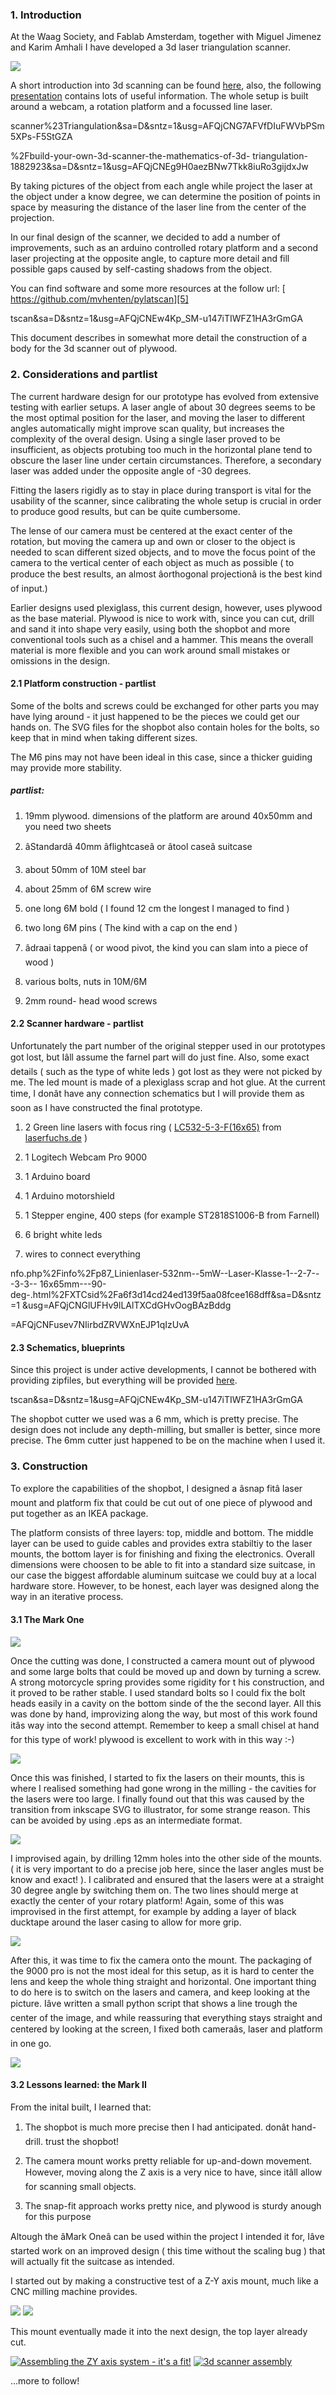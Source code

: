 ### 1. Introduction

At the Waag Society, and Fablab Amsterdam, together with Miguel Jimenez and
Karim Amhali I have developed a 3d laser triangulation scanner.

[![][1]][2]

   [1]: http://farm6.static.flickr.com/5009/5329957324_157f7afec9.jpg

   [2]:
http://www.flickr.com/photos/57913158@N05/5329957324/in/set-72157625634848655/

A short introduction into 3d scanning can be found [ here][3],  also, the
following [ presentation][4] contains lots of useful information. The whole
setup is built around a webcam, a rotation platform and a focussed line laser.

   [3]: http://www.google.com/url?q=http%3A%2F%2Fen.wikipedia.org%2Fwiki%2F3D_
scanner%23Triangulation&sa=D&sntz=1&usg=AFQjCNG7AFVfDIuFWVbPSm5XPs-F5StGZA

   [4]: http://www.google.com/url?q=http%3A%2F%2Fwww.slideshare.net%2Fdlanman
%2Fbuild-your-own-3d-scanner-the-mathematics-of-3d-
triangulation-1882923&sa=D&sntz=1&usg=AFQjCNEg9H0aezBNw7Tkk8iuRo3gijdxJw

By taking pictures of the object from each angle while project the laser at
the object under a know degree, we can determine the position of points in
space by measuring the distance of the laser line from the center of the
projection.

In our final design of the scanner, we decided to add a number of
improvements, such as an arduino controlled rotary platform and a second laser
projecting at the opposite angle, to capture more detail and fill possible
gaps caused by self-casting shadows from the object.

You can find software and some more resources at the follow url: [
https://github.com/mvhenten/pylatscan][5]

   [5]: http://www.google.com/url?q=https%3A%2F%2Fgithub.com%2Fmvhenten%2Fpyla
tscan&sa=D&sntz=1&usg=AFQjCNEw4Kp_SM-u147iTIWFZ1HA3rGmGA

This document describes in somewhat more detail the construction of a body for
the 3d scanner out of plywood.

### 2. Considerations and partlist

The current hardware design for our prototype has evolved from extensive
testing with earlier setups. A laser angle of about 30 degrees seems to be the
most optimal position for the laser, and moving the laser to different angles
automatically might improve scan quality, but increases the complexity of the
overal design. Using a single laser proved to be insufficient, as objects
protubing too much in the horizontal plane tend to obscure the laser line
under certain circumstances. Therefore, a secondary laser was added under the
opposite angle of -30 degrees.

Fitting the lasers rigidly as to stay in place during transport is vital for
the usability of the scanner, since calibrating the whole setup is crucial in
order to produce good results, but can be quite cumbersome.

The lense of our camera must be centered at the exact center of the rotation,
but moving the camera up and own or closer to the object is needed to scan
different sized objects, and to move the focus point of the camera to the
vertical center of each object as much as possible ( to produce the best
results, an almost âorthogonal projectionâ is the best kind of input.)

Earlier designs used plexiglass, this current design, however, uses plywood as
the base material. Plywood is nice to work with, since you can cut, drill and
sand it into shape very easily, using both the shopbot and more conventional
tools such as a chisel and a hammer. This means the overall material is more
flexible and you can work around small mistakes or omissions in the design.

#### 2.1 Platform construction - partlist

Some of the bolts and screws could be exchanged for other parts you may have
lying around - it just happened to be the pieces we could get our hands on.
The SVG files for the shopbot also contain holes for the bolts, so keep that
in mind when taking different sizes.

The M6 pins may not have been ideal in this case, since a thicker guiding may
provide more stability.

##### partlist:

  1. 19mm plywood. dimensions of the platform are around 40x50mm and you need
two sheets

  2. âStandardâ 40mm âflightcaseâ or âtool caseâ suitcase

  3. about 50mm of 10M steel bar

  4. about 25mm of 6M screw wire

  5. one long 6M bold ( I found 12 cm the longest I managed to find )

  6. two long 6M pins ( The kind with a cap on the end )

  7. âdraai tappenâ ( or wood pivot, the kind you can slam into a piece of
wood )

  8. various bolts, nuts in 10M/6M

  9. 2mm round- head wood screws

#### 2.2 Scanner hardware  - partlist

Unfortunately the part number of the original stepper used in our prototypes
got lost, but Iâll assume the farnel part will do just fine. Also, some
exact details ( such as the type of white leds ) got lost as they were not
picked by me. The led mount is made of a plexiglass scrap and hot glue. At the
current time, I donât have any connection schematics but I will provide them
as soon as I have constructed the final prototype.

  1. 2 Green line lasers with focus ring ( [ LC532-5-3-F(16x65)][6] from [
laserfuchs.de][7] )

  2. 1 Logitech Webcam Pro 9000

  3. 1 Arduino board

  4. 1 Arduino motorshield

  5. 1 Stepper engine, 400 steps (for example ST2818S1006-B from Farnell)

  6. 6 bright white leds

  7. wires to connect everything

   [6]: http://www.google.com/url?q=http%3A%2F%2Fwww.laserfuchs.de%2Fproduct_i
nfo.php%2Finfo%2Fp87_Linienlaser-532nm--5mW--Laser-Klasse-1--2-7---3-3--
16x65mm---90-deg-.html%2FXTCsid%2Fa6f3d14cd24ed139f5aa08fcee168dff&sa=D&sntz=1
&usg=AFQjCNGlUFHv9lLAlTXCdGHvOogBAzBddg

   [7]: http://www.google.com/url?q=http%3A%2F%2Flaserfuchs.de&sa=D&sntz=1&usg
=AFQjCNFusev7NIirbdZRVWXnEJP1qIzUvA

#### 2.3 Schematics, blueprints

Since this project is under active developments, I cannot be bothered with
providing zipfiles, but everything will be provided [ here][8].

   [8]: http://www.google.com/url?q=https%3A%2F%2Fgithub.com%2Fmvhenten%2Fpyla
tscan&sa=D&sntz=1&usg=AFQjCNEw4Kp_SM-u147iTIWFZ1HA3rGmGA

The shopbot cutter we used was a 6 mm, which is pretty precise. The design
does not include any depth-milling, but smaller is better, since more precise.
The 6mm cutter just happened to be on the machine when I used it.

### 3. Construction

To explore the capabilities of the shopbot, I designed a âsnap fitâ laser
mount and platform fix that could be cut out of one piece of plywood and put
together as an IKEA package.

The platform consists of three layers: top, middle and bottom. The middle
layer can be used to guide cables and provides extra stabiltiy to the laser
mounts,  the bottom layer is for finishing and fixing the electronics. Overall
dimensions were choosen to be able to fit into a standard size suitcase, in
our case the biggest affordable aluminum suitcase we could buy at a local
hardware store. However, to be honest, each layer was designed along the way
in an iterative process.

#### 3.1 The Mark One

[![][9]][10]

   [9]: http://farm6.static.flickr.com/5209/5329341383_f5c53cf2c8.jpg

   [10]:
http://www.flickr.com/photos/57913158@N05/5329341383/in/set-72157625634848655/

Once the cutting was done, I constructed a camera mount out of plywood and
some large bolts that could be moved up and down by turning a screw. A strong
motorcycle spring provides some rigidity for t his construction, and it proved
to be rather stable.  I used standard bolts so I could fix the bolt heads
easily in a cavity on the bottom sinde of the the second layer. All this was
done by hand, improvizing along the way, but most of this work found itâs
way into the second attempt. Remember to keep a small chisel at hand for this
type of work! plywood is excellent to work with in this way :-)

[![][11]][12]

   [11]: http://farm6.static.flickr.com/5050/5329952168_bab2f60079.jpg

   [12]:
http://www.flickr.com/photos/57913158@N05/5329952168/in/set-72157625634848655/

Once this was finished, I started to fix the lasers on their mounts, this is
where I realised something had gone wrong in the milling - the cavities for
the lasers were too large. I finally found out that this was caused by the
transition from inkscape SVG to illustrator, for some strange reason. This can
be avoided by using .eps as an intermediate format.

[![][13]][14]

   [13]: http://farm6.static.flickr.com/5284/5329955202_b981f60c31.jpg

   [14]:
http://www.flickr.com/photos/57913158@N05/5329952168/in/set-72157625634848655/

I improvised again, by drilling 12mm holes into the other side of the mounts.
( it is very important to do a precise job here, since the laser angles must
be know and exact! ). I calibrated and ensured that the lasers were at a
straight 30 degree angle by switching them on. The two lines should merge at
exactly the center of your rotary platform! Again, some of this was improvised
in the first attempt, for example by adding a layer of black ducktape around
the laser casing to allow for more grip.

[![][15]][16]

   [15]: http://farm6.static.flickr.com/5210/5329344727_983b49b84f.jpg

   [16]:
http://www.flickr.com/photos/57913158@N05/5329344727/in/set-72157625634848655/

After this, it was time to fix the camera onto the mount. The packaging of the
9000 pro is not the most ideal for this setup, as it is hard to center the
lens and keep the whole thing straight and horizontal. One important thing to
do here is to switch on the lasers and camera, and keep looking at the
picture. Iâve written a small python script that shows a line trough the
center of the image, and while reassuring that everything stays straight and
centered by looking at the screen, I fixed both cameraâs, laser and platform
in one go.

[![][17]][18]

   [17]: http://farm6.static.flickr.com/5084/5329345459_36a9d5390a.jpg

   [18]:
http://www.flickr.com/photos/57913158@N05/5329345459/in/set-72157625634848655/

#### 3.2 Lessons learned: the Mark II

From the inital built, I learned that:

  1. The shopbot is much more precise then I had anticipated. donât hand-
drill. trust the shopbot!

  2. The camera mount works pretty reliable for up-and-down movement. However,
moving along the Z axis is a very nice to have, since itâll allow for
scanning small objects.

  3. The snap-fit approach works pretty nice, and plywood is sturdy anough for
this purpose

Altough the âMark Oneâ can be used within the project I intended it for,
Iâve started work on an improved design ( this time without the scaling bug
) that will actually fit the suitcase as intended.

I started out by making a constructive test of a Z-Y axis mount, much like a
CNC milling machine provides.

[![][19]][20] [![][21]][22]

   [19]: http://farm6.static.flickr.com/5281/5329962074_13ec42f365.jpg

   [20]:
http://www.flickr.com/photos/57913158@N05/5329962074/in/set-72157625634811369/

   [21]: http://farm6.static.flickr.com/5008/5329348537_6a85fbb61a.jpg

   [22]:
http://www.flickr.com/photos/57913158@N05/5329348537/in/set-72157625634811369/

This mount eventually made it into the next design, the top layer already cut.

[![Assembling the ZY axis system - it's a fit!][23]][24] [![3d scanner
assembly][25]][26]

   [23]: http://farm6.static.flickr.com/5050/5329971272_309ce3d1c6.jpg

   [24]: http://www.flickr.com/photos/57913158@N05/5329971272/ (Assembling the
ZY axis system - it's a fit! by mvhenten, on Flickr)

   [25]: http://farm6.static.flickr.com/5170/5329357199_c972149dd0.jpg

   [26]: http://www.flickr.com/photos/57913158@N05/5329357199/ (3d scanner
assembly by mvhenten, on Flickr)

...more to follow!

